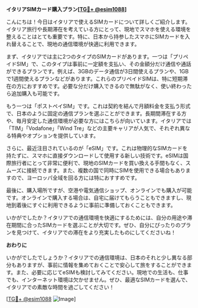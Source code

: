 **イタリアSIMカード購入プラン[[TG💪+ @esim1088](https://t.me/s/esim1088)]**

こんにちは！今日はイタリアで使えるSIMカードについて詳しくご紹介します。イタリア旅行や長期滞在を考えている方にとって、現地でスマホを使える環境を整えることはとても重要です。特に、日本から持参したスマホにSIMカードを入れ替えることで、現地の通信環境が快適に利用できます。

まず、イタリアでは主に2つのタイプのSIMカードがあります。一つは「プリペイドSIM」で、このタイプは事前に一定額を支払い、その金額分だけ通信や通話ができるプランです。例えば、3GBのデータ通信が3日間使えるプランや、1GBで1週間使えるプランなどがあります。これらのプリペイドSIMは、特に短期滞在の方におすすめです。必要な分だけ購入できるので無駄がなく、使い終わったら追加購入も可能です。

もう一つは「ポストペイSIM」です。これは契約を結んで月額料金を支払う形式で、日本のように固定の通信プランを選ぶことができます。長期間滞在する方や、毎月安定した通信環境が必要な方にはこちらが向いています。イタリアでは「TIM」「Vodafone」「Wind Tre」などの主要キャリアが人気で、それぞれ異なる特典やオプションを提供しています。

さらに、最近注目されているのが「eSIM」です。これは物理的なSIMカードを持たずに、スマホに直接ダウンロードして使用する新しい技術です。eSIMは国際旅行者にとって非常に便利で、現地のSIMカードを買い換える手間もなく、スムーズに接続できます。また、複数の国で同時にSIMを使用できる場合もありますので、ヨーロッパ全域を回る方には特におすすめです。

最後に、購入場所ですが、空港や電気通信ショップ、オンラインでも購入が可能です。オンラインで購入する場合は、自宅に届けてもらうこともできますし、現地到着後にすぐに利用できるように事前に準備しておくこともできます。

いかがでしたか？イタリアでの通信環境を快適にするためには、自分の用途や滞在期間に合ったSIMカードを選ぶことが大切です。ぜひ、自分にぴったりのプランを見つけて、イタリアでの滞在をより充実したものにしてくださいね！

**おわりに**

いかがでしたでしょうか？イタリアでの通信環境は、日本のそれと少し異なる部分もありますが、事前に情報を集めておくことで安心して旅をすることができます。また、必要に応じてeSIMも検討してみてください。現地での生活も、仕事でも、インターネット環境は欠かせません。ぜひ、最適なSIMカードを選んで、イタリアでの素敵な時間を過ごしてください！

[[TG💪+ @esim1088](https://t.me/s/esim1088) ![Image](https://i.postimg.cc/Y0z9fWf4/image.png)]